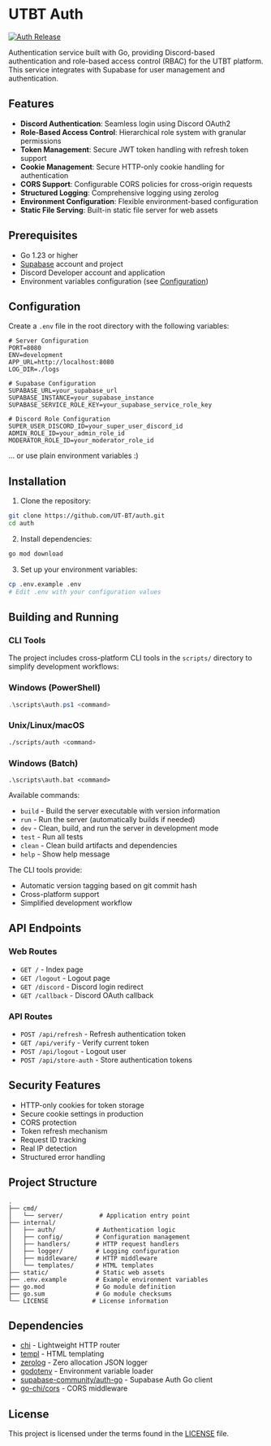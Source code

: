 # UTBT Auth

[![Auth Release](https://img.shields.io/badge/Auth-v0.1.1-blue)](https://github.com/UT-BT/auth/releases/tag/auth-v0.1.1)


Authentication service built with Go, providing Discord-based authentication and role-based access control (RBAC) for the UTBT platform. This service integrates with Supabase for user management and authentication.

## Features

- **Discord Authentication**: Seamless login using Discord OAuth2
- **Role-Based Access Control**: Hierarchical role system with granular permissions
- **Token Management**: Secure JWT token handling with refresh token support
- **Cookie Management**: Secure HTTP-only cookie handling for authentication
- **CORS Support**: Configurable CORS policies for cross-origin requests
- **Structured Logging**: Comprehensive logging using zerolog
- **Environment Configuration**: Flexible environment-based configuration
- **Static File Serving**: Built-in static file server for web assets

## Prerequisites

- Go 1.23 or higher
- [Supabase](https://supabase.com/) account and project
- Discord Developer account and application
- Environment variables configuration (see [Configuration](#configuration))

## Configuration

Create a `.env` file in the root directory with the following variables:

```env
# Server Configuration
PORT=8080
ENV=development
APP_URL=http://localhost:8080
LOG_DIR=./logs

# Supabase Configuration
SUPABASE_URL=your_supabase_url
SUPABASE_INSTANCE=your_supabase_instance
SUPABASE_SERVICE_ROLE_KEY=your_supabase_service_role_key

# Discord Role Configuration
SUPER_USER_DISCORD_ID=your_super_user_discord_id
ADMIN_ROLE_ID=your_admin_role_id
MODERATOR_ROLE_ID=your_moderator_role_id
```

... or use plain environment variables :)

## Installation

1. Clone the repository:
```bash
git clone https://github.com/UT-BT/auth.git
cd auth
```

2. Install dependencies:
```bash
go mod download
```

3. Set up your environment variables:
```bash
cp .env.example .env
# Edit .env with your configuration values
```

## Building and Running
### CLI Tools

The project includes cross-platform CLI tools in the `scripts/` directory to simplify development workflows:

### Windows (PowerShell)
```powershell
.\scripts\auth.ps1 <command>
```

### Unix/Linux/macOS
```bash
./scripts/auth <command>
```

### Windows (Batch)
```batch
.\scripts\auth.bat <command>
```

Available commands:
- `build` - Build the server executable with version information
- `run` - Run the server (automatically builds if needed)
- `dev` - Clean, build, and run the server in development mode
- `test` - Run all tests
- `clean` - Clean build artifacts and dependencies
- `help` - Show help message

The CLI tools provide:
- Automatic version tagging based on git commit hash
- Cross-platform support
- Simplified development workflow

## API Endpoints

### Web Routes
- `GET /` - Index page
- `GET /logout` - Logout page
- `GET /discord` - Discord login redirect
- `GET /callback` - Discord OAuth callback

### API Routes
- `POST /api/refresh` - Refresh authentication token
- `GET /api/verify` - Verify current token
- `POST /api/logout` - Logout user
- `POST /api/store-auth` - Store authentication tokens

## Security Features

- HTTP-only cookies for token storage
- Secure cookie settings in production
- CORS protection
- Token refresh mechanism
- Request ID tracking
- Real IP detection
- Structured error handling

## Project Structure

```
.
├── cmd/
│   └── server/          # Application entry point
├── internal/
│   ├── auth/           # Authentication logic
│   ├── config/         # Configuration management
│   ├── handlers/       # HTTP request handlers
│   ├── logger/         # Logging configuration
│   ├── middleware/     # HTTP middleware
│   └── templates/      # HTML templates
├── static/             # Static web assets
├── .env.example        # Example environment variables
├── go.mod              # Go module definition
├── go.sum              # Go module checksums
└── LICENSE            # License information
```

## Dependencies

- [chi](https://github.com/go-chi/chi) - Lightweight HTTP router
- [templ](https://github.com/a-h/templ) - HTML templating
- [zerolog](https://github.com/rs/zerolog) - Zero allocation JSON logger
- [godotenv](https://github.com/joho/godotenv) - Environment variable loader
- [supabase-community/auth-go](https://github.com/supabase-community/auth-go) - Supabase Auth Go client
- [go-chi/cors](https://github.com/go-chi/cors) - CORS middleware

## License

This project is licensed under the terms found in the [LICENSE](LICENSE) file.